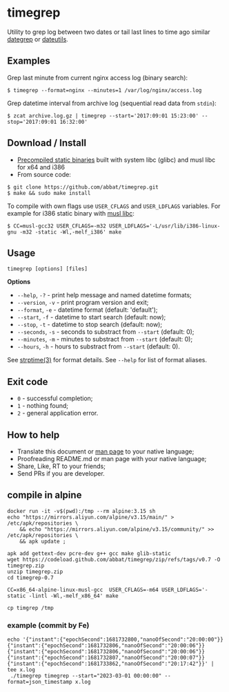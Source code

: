 # timegrep

Utility to grep log between two dates or tail last lines to time ago similar [dategrep](https://github.com/mdom/dategrep) or [dateutils](https://github.com/hroptatyr/dateutils).

## Examples

Grep last minute from current nginx access log (binary search):

```
$ timegrep --format=nginx --minutes=1 /var/log/nginx/access.log
```

Grep datetime interval from archive log (sequential read data from `stdin`):

```
$ zcat archive.log.gz | timegrep --start='2017:09:01 15:23:00' --stop='2017:09:01 16:32:00'
```

## Download / Install

* [Precompiled static binaries](https://github.com/abbat/timegrep/releases) built with system libc (glibc) and musl libc for x64 and i386
* From source code:

```
$ git clone https://github.com/abbat/timegrep.git
$ make && sudo make install
```

To compile with own flags use `USER_CFLAGS` and `USER_LDFLAGS` variables. For example for i386 static binary with [musl libc](https://www.musl-libc.org):

```
$ CC=musl-gcc32 USER_CFLAGS=-m32 USER_LDFLAGS='-L/usr/lib/i386-linux-gnu -m32 -static -Wl,-melf_i386' make
```

## Usage

```
timegrep [options] [files]
```

**Options**

* `--help`, `-?` - print help message and named datetime formats;
* `--version`, `-v` - print program version and exit;
* `--format`, `-e` - datetime format (default: 'default');
* `--start`, `-f` - datetime to start search (default: now);
* `--stop`, `-t` - datetime to stop search (default: now);
* `--seconds`, `-s` - seconds to substract from `--start` (default: 0);
* `--minutes`, `-m` - minutes to substract from `--start` (default: 0);
* `--hours`, `-h` - hours to substract from `--start` (default: 0).

See [strptime(3)](https://linux.die.net/man/3/strptime) for format details. See `--help` for list of format aliases.

## Exit code

* `0` - successful completion;
* `1` - nothing found;
* `2` - general application error.

## How to help

* Translate this document or [man page](https://github.com/abbat/timegrep/blob/master/timegrep.1) to your native language;
* Proofreading README.md or man page with your native language;
* Share, Like, RT to your friends;
* Send PRs if you are developer.

## compile in alpine
```
docker run -it -v$(pwd):/tmp --rm alpine:3.15 sh   
echo "https://mirrors.aliyun.com/alpine/v3.15/main/" > /etc/apk/repositories \
    && echo "https://mirrors.aliyun.com/alpine/v3.15/community/" >> /etc/apk/repositories \
    && apk update ;

apk add gettext-dev pcre-dev g++ gcc make glib-static
wget https://codeload.github.com/abbat/timegrep/zip/refs/tags/v0.7 -O timegrep.zip
unzip timegrep.zip 
cd timegrep-0.7

CC=x86_64-alpine-linux-musl-gcc  USER_CFLAGS=-m64 USER_LDFLAGS='-static -lintl -Wl,-melf_x86_64' make

cp timgrep /tmp
```

### example (commit by Fe)
```
echo '{"instant":{"epochSecond":1681732800,"nanoOfSecond":"20:00:00"}}
{"instant":{"epochSecond":1681732806,"nanoOfSecond":"20:00:06"}}
{"instant":{"epochSecond":1681732806,"nanoOfSecond":"20:00:06"}}
{"instant":{"epochSecond":1681732807,"nanoOfSecond":"20:00:07"}}
{"instant":{"epochSecond":1681733862,"nanoOfSecond":"20:17:42"}}' | tee x.log
 ./timegrep timegrep --start="2023-03-01 00:00:00" --format=json_timestamp x.log                    
```

